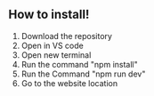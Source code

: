 How to install!
----------------
1. Download the repository
2. Open in VS code
3. Open new terminal
4. Run the command "npm install"
5. Run the Command "npm run dev"
6. Go to the website location

